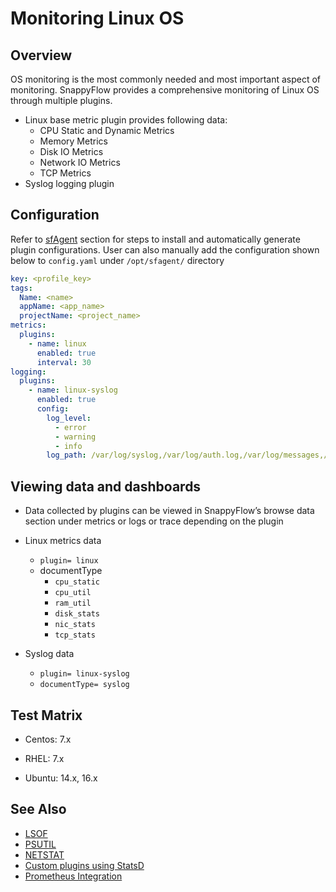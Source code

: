 # Monitoring Linux OS

## Overview

OS monitoring is the most commonly needed and most important aspect of monitoring. SnappyFlow provides a comprehensive monitoring of Linux OS through multiple plugins. 

 

- Linux base metric plugin provides following data: 
  - CPU Static and Dynamic Metrics 
  - Memory Metrics 
  - Disk IO Metrics 
  - Network IO Metrics 
  - TCP Metrics 
- Syslog logging plugin 

## Configuration

Refer to [sfAgent](/docs/Quick_Start/getting_started#sfagent) section for steps to install and automatically generate plugin configurations. User can also manually add the configuration shown below to `config.yaml` under `/opt/sfagent/` directory

```yaml
key: <profile_key> 
tags: 
  Name: <name> 
  appName: <app_name> 
  projectName: <project_name> 
metrics: 
  plugins: 
    - name: linux 
      enabled: true 
      interval: 30 
logging: 
  plugins: 
    - name: linux-syslog 
      enabled: true 
      config: 
        log_level: 
          - error 
          - warning 
          - info 
        log_path: /var/log/syslog,/var/log/auth.log,/var/log/messages,/var/log/secur 
```



## Viewing data and dashboards

 

- Data collected by plugins can be viewed in SnappyFlow’s browse data section under metrics or logs or trace depending on the plugin 
- Linux metrics data

  - `plugin= linux` 
  - documentType 
    - `cpu_static` 
    - `cpu_util`
    -  `ram_util` 
    -  `disk_stats` 
    -  `nic_stats` 
    -  `tcp_stats` 
- Syslog data
  - `plugin= linux-syslog` 
  - `documentType= syslog` 


## Test Matrix

 

- Centos: 7.x 

- RHEL: 7.x 
- Ubuntu: 14.x, 16.x 

 

## See Also

 

- [LSOF](/docs/integrations/os/linux/lsof) 
- [PSUTIL](/docs/integrations/os/linux/psutil) 
- [NETSTAT](/docs/integrations/os/linux/netstat) 
- [Custom plugins using StatsD](/docs/integrations/statsd/custom_monitoring) 
- [Prometheus Integration](/docs/Integrations/kubernetes/prometheus_exporter) 
